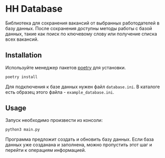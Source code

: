 # HH Database

Библиотека для сохранения вакансий от выбранных работодателей в базу данных. После сохранения доступны методы работы с базой данных, такие как поиск по ключевому слову или получение списка всех вакансий.

## Installation

Используйте менеджер пакетов [poetry](https://python-poetry.org) для установки.

```bash
poetry install
```

Для подключения к базе данных нужен файл `database.ini`. В каталоге есть образец этого файла - `example_database.ini`.

## Usage
Запуск необходимо произвести из консоли:

```bash
python3 main.py
```

Программа предложит создать и обновить базу данных. Если база данных уже созданана и заполнена, можно пропустить этот шаг и перейти к операциям информацией.